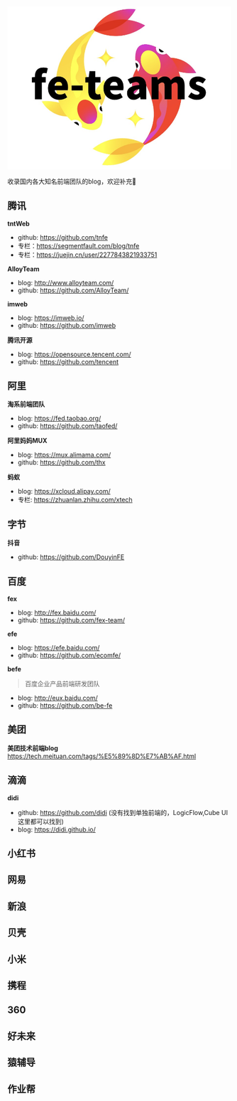![logo](https://github.com/xlei1123/awesome-fe-team/blob/main/WechatIMG114.jpeg?raw=true)

收录国内各大知名前端团队的blog，欢迎补充👏


## 腾讯


**tntWeb**

  - github: https://github.com/tnfe
  - 专栏：https://segmentfault.com/blog/tnfe
  - 专栏：https://juejin.cn/user/2277843821933751

**AlloyTeam**

- blog: http://www.alloyteam.com/ 
- github: https://github.com/AlloyTeam/

**imweb**

- blog: https://imweb.io/ 
- github: https://github.com/imweb

**腾讯开源**
  
  - blog: https://opensource.tencent.com/
  - github: https://github.com/tencent

  

## 阿里
**淘系前端团队**
  - blog: https://fed.taobao.org/
  - github: https://github.com/taofed/

**阿里妈妈MUX**
  - blog: https://mux.alimama.com/
  - github: https://github.com/thx
  
**蚂蚁**
  - blog: https://xcloud.alipay.com/
  - 专栏: https://zhuanlan.zhihu.com/xtech
  

## 字节
**抖音**
  - github: https://github.com/DouyinFE

## 百度
**fex**

- blog: http://fex.baidu.com/
- github: https://github.com/fex-team/

**efe**
- blog: https://efe.baidu.com/
- github: https://github.com/ecomfe/

**befe**
> 百度企业产品前端研发团队
- blog: http://eux.baidu.com/
- github: https://github.com/be-fe

## 美团
**美团技术前端blog**
https://tech.meituan.com/tags/%E5%89%8D%E7%AB%AF.html



## 滴滴
**didi**
  - github: https://github.com/didi (没有找到单独前端的，LogicFlow,Cube UI  这里都可以找到)
  - blog: https://didi.github.io/
## 小红书

## 网易

## 新浪

## 贝壳

## 小米

## 携程

## 360

## 好未来

## 猿辅导

## 作业帮
